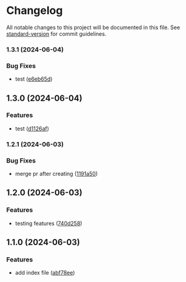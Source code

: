 # Changelog

All notable changes to this project will be documented in this file. See [standard-version](https://github.com/conventional-changelog/standard-version) for commit guidelines.

### 1.3.1 (2024-06-04)


### Bug Fixes

* test ([e6eb65d](https://github.com/whatthehanan/test-repo/commit/e6eb65ded36a7630ac3d987dcc179f2ca2ddb3cf))

## 1.3.0 (2024-06-04)


### Features

* test ([d1126af](https://github.com/whatthehanan/test-repo/commit/d1126aff6f6c34094c0cc0519bd2f1f1f865aea3))

### 1.2.1 (2024-06-03)


### Bug Fixes

* merge pr after creating ([1191a50](https://github.com/whatthehanan/test-repo/commit/1191a5074fa34dbcfa5e7bd582fb576d997a0f5c))

## 1.2.0 (2024-06-03)


### Features

* testing features ([740d258](https://github.com/whatthehanan/test-repo/commit/740d258f77a714b0d411e164e13d76150cdc63b1))

## 1.1.0 (2024-06-03)


### Features

* add index file ([abf78ee](https://github.com/whatthehanan/test-repo/commit/abf78ee5818680edf957c635313afcad9d0e5ac0))
